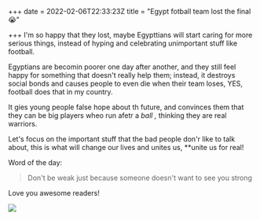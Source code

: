 +++
date = 2022-02-06T22:33:23Z
title = "Egypt fotball team lost the final 😭"

+++
I'm so happy that they lost, maybe Egypttians will start caring for more serious things, instead of hyping and celebrating unimportant stuff like football.

Egyptians are becomin poorer one day after another, and they still feel happy for something that doesn't really help them; instead, it destroys social bonds and causes people to even die when their team loses, YES, football does that in my country.

It gies young people false hope about th future, and convinces them that they can be big players wheo run afetr a _ball ,_ thinking they are real warriors.

Let's focus on the important stuff that the bad people don'r like to talk about, this is what will change  our lives and unites us, **unite us for real!

Word of the day:

> Don't be weak just because someone doesn't want to see you strong

Love you awesome readers!  
  
![](/uploads/3843.jpg)